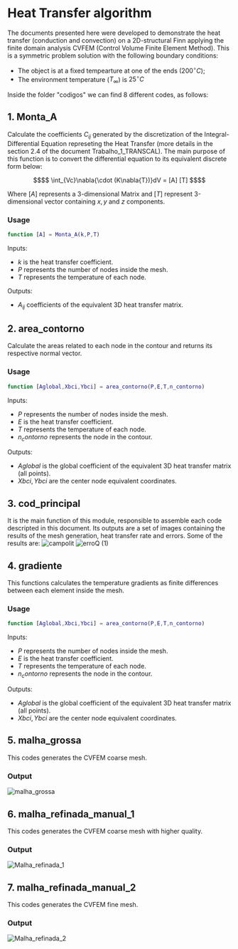 # Heat Transfer algorithm

The documents presented here were developed to demonstrate the heat transfer (conduction and convection) on a 2D-structural Finn applying the finite domain analysis CVFEM (Control Volume Finite Element Method). This is a symmetric problem solution with the following boundary conditions:
- The object is at a fixed tempearture at one of the ends ($200^\circ C$);
- The environment temperature ($T_\infty$) is $25^\circ C$

Inside the folder "codigos" we can find 8 different codes, as follows:
## 1. Monta_A
Calculate the coefficients $C_{ij}$ generated by the discretization of the Integral-Differential Equation represeting the Heat Transfer (more details in the section 2.4 of the document Trabalho_1_TRANSCAL). The main purpose of this function is to convert the differential equation to its equivalent discrete form below:
```math
$$ \int_{Vc}\nabla{\cdot (K\nabla{T})}dV = [A] [T] $$
```
Where $[A]$ represents a 3-dimensional Matrix and $[T]$ represent 3-dimensional vector containing $x,y$ and $z$ components.

### Usage

```MATLAB
function [A] = Monta_A(k,P,T)

```
Inputs:
- $k$ is the heat transfer coefficient.
- $P$ represents the number of nodes inside the mesh.
- $T$ represents the temperature of each node.

Outputs:
- $A_{ij}$ coefficients of the equivalent 3D heat transfer matrix.
 
## 2. area_contorno
Calculate the areas related to each node in the contour and returns its respective normal vector.

### Usage

```MATLAB
function [Aglobal,Xbci,Ybci] = area_contorno(P,E,T,n_contorno)

```

Inputs:
- $P$ represents the number of nodes inside the mesh.
- $E$ is the heat transfer coefficient.
- $T$ represents the temperature of each node.
- $n_contorno$ represents the node in the contour.


Outputs:
- $Aglobal$  is the global coefficient of the equivalent 3D heat transfer matrix (all points).
- $Xbci,Ybci$ are the center node equivalent coordinates.

## 3. cod_principal
It is the main function of this module, responsible to assemble each code descripted in this document. Its outputs are a set of images containing the results of the mesh generation, heat transfer rate and errors.
Some of the results are:
![campolit](https://github.com/user-attachments/assets/78f25d48-f8ef-4445-9d6a-ba12a77d1ccb)
![erroQ (1)](https://github.com/user-attachments/assets/8a2f539a-64fb-40af-a8e6-7ab69bc068ca)



## 4. gradiente 
This functions calculates the temperature gradients as finite differences between each element inside the mesh.

### Usage
```MATLAB
function [Aglobal,Xbci,Ybci] = area_contorno(P,E,T,n_contorno)

```

Inputs:
- $P$ represents the number of nodes inside the mesh.
- $E$ is the heat transfer coefficient.
- $T$ represents the temperature of each node.
- $n_contorno$ represents the node in the contour.


Outputs:
- $Aglobal$  is the global coefficient of the equivalent 3D heat transfer matrix (all points).
- $Xbci,Ybci$ are the center node equivalent coordinates.

## 5. malha_grossa
This codes generates the CVFEM coarse mesh.

### Output
![malha_grossa](https://github.com/user-attachments/assets/2fe438cd-364c-4a0e-8b97-78d6dd757993)


## 6. malha_refinada_manual_1 
This codes generates the CVFEM coarse mesh with higher quality.

### Output
![Malha_refinada_1](https://github.com/user-attachments/assets/776e8373-adba-49c2-987e-890270195e31)


## 7. malha_refinada_manual_2 
This codes generates the CVFEM fine mesh.

### Output
![Malha_refinada_2](https://github.com/user-attachments/assets/23fe03b2-0169-4811-9806-eed300a0a381)

